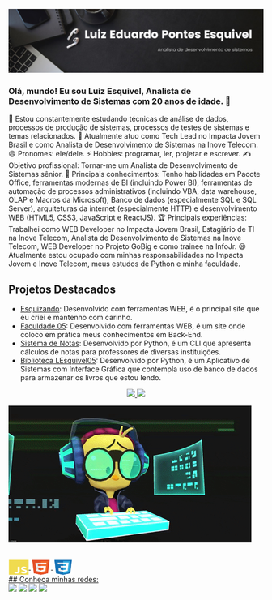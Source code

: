![Banner](luiz.png)

### Olá, mundo! Eu sou Luiz Esquivel, Analista de Desenvolvimento de Sistemas com 20 anos de idade. 👋
🌱 Estou constantemente estudando técnicas de análise de dados, processos de produção de sistemas, processos de testes de sistemas e temas relacionados.
👯 Atualmente atuo como Tech Lead no Impacta Jovem Brasil e como Analista de Desenvolvimento de Sistemas na Inove Telecom.
😄 Pronomes: ele/dele.
⚡ Hobbies: programar, ler, projetar e escrever.
✍ Objetivo profissional: Tornar-me um Analista de Desenvolvimento de Sistemas sênior.
🎍 Principais conhecimentos: Tenho habilidades em Pacote Office, ferramentas modernas de BI (incluindo Power BI), ferramentas de automação de processos administrativos (incluindo VBA, data warehouse, OLAP e Macros da Microsoft), Banco de dados (especialmente SQL e SQL Server), arquiteturas da internet (especialmente HTTP) e desenvolvimento WEB (HTML5, CSS3, JavaScript e ReactJS).
🏆 Principais experiências: Trabalhei como WEB Developer no Impacta Jovem Brasil, Estagiário de TI na Inove Telecom, Analista de Desenvolvimento de Sistemas na Inove Telecom, WEB Developer no Projeto GoBig e como trainee na InfoJr.
😫 Atualmente estou ocupado com minhas responsabilidades no Impacta Jovem e Inove Telecom, meus estudos de Python e minha faculdade.
## Projetos Destacados

- [Esquizando](link_para_o_projeto1): Desenvolvido com ferramentas WEB, é o principal site que eu criei e mantenho com carinho.
- [Faculdade 05](link_para_o_projeto2): Desenvolvido com ferramentas WEB, é um site onde coloco em prática meus conhecimentos em Back-End.
- [Sistema de Notas](link_para_o_projeto3): Desenvolvido por Python, é um CLI que apresenta cálculos de notas para professores de diversas instituições.
- [Biblioteca LEsquivel05](link_para_o_projeto3): Desenvolvido por Python, é um Aplicativo de Sistemas com Interface Gráfica que contempla uso de banco de dados para armazenar os livros que estou lendo.

<div align="center">
  <a href="https://github.com/luizesquivel05/luizesquivel05/">
  <img height="180em" src="https://github-readme-stats.vercel.app/api?username=luizesquivel05&show_icons=true&theme=dark&include_all_commits=true&count_private=true"/>
  <img height="180em" src="https://github-readme-stats.vercel.app/api/top-langs/?username=luizesquivel05&layout=compact&langs_count=7&theme=dark"/>
</div>

![Gif](gifanimado.gif)

<div style="display: inline_block"><br>
  <img align="center" alt="Luiz-Js" height="30" width="40" src="https://raw.githubusercontent.com/devicons/devicon/master/icons/javascript/javascript-plain.svg">
  <img align="center" alt="Luiz-HTML" height="30" width="40" src="https://raw.githubusercontent.com/devicons/devicon/master/icons/html5/html5-original.svg">
  <img align="center" alt="Luiz-CSS" height="30" width="40" src="https://raw.githubusercontent.com/devicons/devicon/master/icons/css3/css3-original.svg">
</div>
    ## Conheça minhas redes:
<div> 
  <a href="https://instagram.com/luizpontes.esquivel" target="_blank"><img src="https://img.shields.io/badge/-Instagram-%23E4405F?style=for-the-badge&logo=instagram&logoColor=white" target="_blank"></a>
 	<a href="https://www.twitch.tv/caimasvoltei" target="_blank"><img src="https://img.shields.io/badge/Twitch-9146FF?style=for-the-badge&logo=twitch&logoColor=white" target="_blank"></a>
  <a href = "mailto:luizpontes.esquivel@gmail.com"><img src="https://img.shields.io/badge/-Gmail-%23333?style=for-the-badge&logo=gmail&logoColor=white" target="_blank"></a>
  <a href="https://www.linkedin.com/in/luizesquivel/" target="_blank"><img src="https://img.shields.io/badge/-LinkedIn-%230077B5?style=for-the-badge&logo=linkedin&logoColor=white" target="_blank"></a> 
</div>